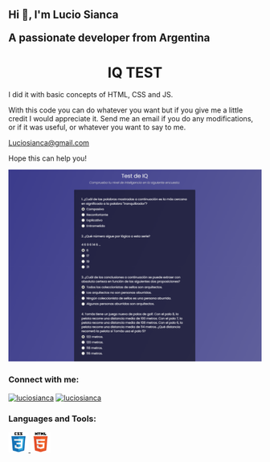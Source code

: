 ## Hi 👋, I'm Lucio Sianca <p>A passionate developer from Argentina</p>


<h1 align="center">IQ TEST</h1>

I did it with basic concepts of HTML, CSS and JS.




With this code you can do whatever you want but if you give me a little credit I would appreciate it.
Send me an email if you do any modifications, or if it was useful, or whatever you want to say to me.

Luciosianca@gmail.com

Hope this can help you!


  ![Image text](https://github.com/LucioSianca/IQ-TEST/blob/main/IQ-TEST.png)

<h3 align="left">Connect with me:</h3>
<p align="left">
<a href="https://twitter.com/luciosianca" target="blank"><img align="center" src="https://raw.githubusercontent.com/rahuldkjain/github-profile-readme-generator/master/src/images/icons/Social/twitter.svg" alt="luciosianca" height="30" width="40" /></a>
<a href="https://instagram.com/luciosianca" target="blank"><img align="center" src="https://raw.githubusercontent.com/rahuldkjain/github-profile-readme-generator/master/src/images/icons/Social/instagram.svg" alt="luciosianca" height="30" width="40" /></a>
</p>

<h3 align="left">Languages and Tools:</h3>
<p align="left"> <a href="https://www.w3schools.com/css/" target="_blank" rel="noreferrer"> <img src="https://raw.githubusercontent.com/devicons/devicon/master/icons/css3/css3-original-wordmark.svg" alt="css3" width="40" height="40"/> </a> <a href="https://www.w3.org/html/" target="_blank" rel="noreferrer"> <img src="https://raw.githubusercontent.com/devicons/devicon/master/icons/html5/html5-original-wordmark.svg" alt="html5" width="40" height="40"/> </a>
